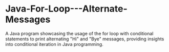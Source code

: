 # Java-For-Loop---Alternate-Messages
A Java program showcasing the usage of the for loop with conditional statements to print alternating "Hi" and "Bye" messages, providing insights into conditional iteration in Java programming.
